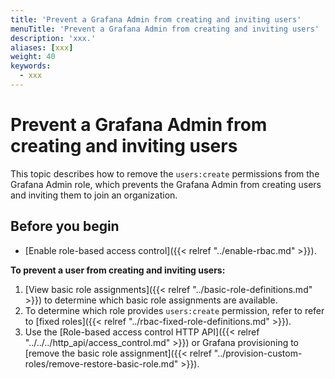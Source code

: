```yaml
---
title: 'Prevent a Grafana Admin from creating and inviting users'
menuTitle: 'Prevent a Grafana Admin from creating and inviting users'
description: 'xxx.'
aliases: [xxx]
weight: 40
keywords:
  - xxx
---
```


# Prevent a Grafana Admin from creating and inviting users

This topic describes how to remove the `users:create` permissions from the Grafana Admin role, which prevents the Grafana Admin from creating users and inviting them to join an organization.

## Before you begin

- [Enable role-based access control]({{< relref "../enable-rbac.md" >}}).

**To prevent a user from creating and inviting users:**

1. [View basic role assignments]({{< relref "../basic-role-definitions.md" >}}) to determine which basic role assignments are available.
1. To determine which role provides `users:create` permission, refer to refer to [fixed roles]({{< relref "../rbac-fixed-role-definitions.md" >}}).
1. Use the [Role-based access control HTTP API]({{< relref "../../../http_api/access_control.md" >}}) or Grafana provisioning to [remove the basic role assignment]({{< relref "../provision-custom-roles/remove-restore-basic-role.md" >}}).
